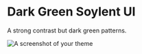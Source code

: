 # Dark Green Soylent UI

A strong contrast but dark green patterns.

![A screenshot of your theme]()
